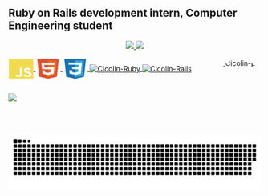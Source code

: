 ## Ruby on Rails development intern, Computer Engineering student
<div align="center">
  <a href="https://github.com/felipecicolin">
  <img height="180em" src="https://github-readme-stats.vercel.app/api?username=felipecicolin&show_icons=true&theme=tokyonight&include_all_commits=true&count_private=true"/>  
  <img height="180em" src="https://github-readme-stats.vercel.app/api/top-langs/?username=felipecicolin&layout=compact&langs_count=7&theme=tokyonight"/>
</div>
<div style="display: inline_block"><br>
  <img align="center" alt="Cicolin-Js" height="40" width="50" src="https://raw.githubusercontent.com/devicons/devicon/master/icons/javascript/javascript-plain.svg">
  <img align="center" alt="Cicolin-HTML"height="40" width="50" src="https://raw.githubusercontent.com/devicons/devicon/master/icons/html5/html5-original.svg">
  <img align="center" alt="Cicolin-CSS" height="40" width="50" src="https://raw.githubusercontent.com/devicons/devicon/master/icons/css3/css3-original.svg">
  <img align="center" alt="Cicolin-Ruby" height="40" width="50" src="https://cdn.jsdelivr.net/gh/devicons/devicon/icons/ruby/ruby-plain.svg">
  <img align="center" alt="Cicolin-Rails" height="80" width="90" src="https://cdn.jsdelivr.net/gh/devicons/devicon/icons/rails/rails-plain-wordmark.svg">
  <img align="right" alt="Cicolin-pic" height="150" style="border-radius:50px;" src="https://user-images.githubusercontent.com/58073599/158000686-41d6f437-8ebd-437e-8e37-999127369a6e.png">

</div>
  
  ##  
 
<div>  
  <a href="https://www.linkedin.com/in/fcicolin" target="_blank"><img src="https://img.shields.io/badge/-LinkedIn-%230077B5?style=for-the-badge&logo=linkedin&logoColor=white" target="_blank"></a> 
 
  
  ![Snake animation](https://github.com/felipecicolin/felipecicolin/blob/output/github-contribution-grid-snake.svg)
</div>
  
  
  
  
